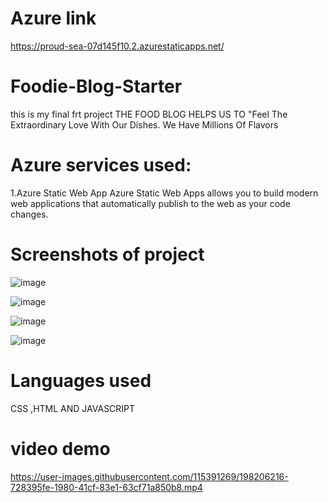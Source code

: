 # Azure link
https://proud-sea-07d145f10.2.azurestaticapps.net/

# Foodie-Blog-Starter
this is my final frt project THE FOOD BLOG HELPS US TO "Feel The Extraordinary Love With Our Dishes. We Have Millions Of Flavors

# Azure services used:
1.Azure Static Web App Azure Static Web Apps allows you to build modern web applications that automatically publish to the web as your code changes.

# Screenshots of project
![image](https://user-images.githubusercontent.com/115391269/198199383-0da94b1b-879c-4466-a16d-466b69c79043.png)

![image](https://user-images.githubusercontent.com/115391269/198199458-d0635814-5aab-42f2-94a0-498e2d662def.png)

![image](https://user-images.githubusercontent.com/115391269/198205632-c23a22b1-af45-48c5-aeec-949240769bf1.png)

![image](https://user-images.githubusercontent.com/115391269/198205725-40fc3cac-a2ab-4039-a1b6-a232e5d5bdc1.png)



# Languages used
CSS ,HTML AND JAVASCRIPT

# video demo


https://user-images.githubusercontent.com/115391269/198206216-728395fe-1980-41cf-83e1-63cf71a850b8.mp4

